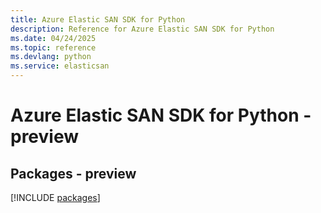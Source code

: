 ```yaml
---
title: Azure Elastic SAN SDK for Python
description: Reference for Azure Elastic SAN SDK for Python
ms.date: 04/24/2025
ms.topic: reference
ms.devlang: python
ms.service: elasticsan
---
```

# Azure Elastic SAN SDK for Python - preview
## Packages - preview
[!INCLUDE [packages](elastic-san-index.md)]